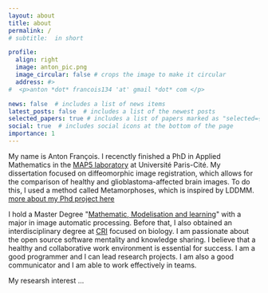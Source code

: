 ```yaml
---
layout: about
title: about
permalink: /
# subtitle:  in short

profile:
  align: right
  image: anton_pic.png
  image_circular: false # crops the image to make it circular
  address: #>
#  <p>anton *dot* francois134 'at' gmail *dot* com </p>

news: false  # includes a list of news items
latest_posts: false  # includes a list of the newest posts
selected_papers: true # includes a list of papers marked as "selected={true}"
social: true  # includes social icons at the bottom of the page
importance: 1
---
```


My name is Anton François. I recenctly finished a PhD in Applied Mathematics in the [MAP5 laboratory](https://map5.mi.parisdescartes.fr) at Université Paris-Cité. My dissertation focused on diffeomorphic image registration, which allows for the comparison of healthy and glioblastoma-affected brain images. To do this, I used a method called Metamorphoses, which is inspired by LDDMM. [more about my Phd project here](https://antonfrancois.github.io/projects/1_project/)

I hold a Master Degree "[Mathematic, Modelisation and learning](https://math-info.u-paris.fr/master-mathematiques-et-applications/specialite-mathematiques-modelisation-apprentissage/)" with a major in image automatic processing. Before that, I also obtained an interdisciplinary degree at [CRI](https://www.learningplanetinstitute.org) focused on biology. I am passionate about the open source software mentality and knowledge sharing. I believe that a healthy and collaborative work environment is essential for success. I am a good programmer and I can lead research projects. I am also a good communicator and I am able to work effectively in teams.

My researsh interest 
...
